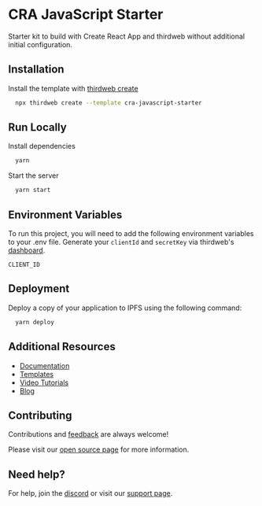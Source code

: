 
# CRA JavaScript Starter

Starter kit to build with Create React App and thirdweb without additional initial configuration.


## Installation

Install the template with [thirdweb create](https://portal.thirdweb.com/cli/create)

```bash
  npx thirdweb create --template cra-javascript-starter
```

## Run Locally

Install dependencies

```bash
  yarn
```

Start the server

```bash
  yarn start
```
## Environment Variables

To run this project, you will need to add the following environment variables to your .env file. Generate your `clientId` and `secretKey` via thirdweb's [dashboard](https://thirdweb.com/create-api-key).

`CLIENT_ID`



## Deployment

Deploy a copy of your application to IPFS using the following command:

```bash
  yarn deploy
```
## Additional Resources

- [Documentation](https://portal.thirdweb.com)
- [Templates](https://thirdweb.com/templates)
- [Video Tutorials](https://youtube.com/thirdweb_)
- [Blog](https://blog.thirdweb.com)
## Contributing

Contributions and [feedback](https://feedback.thirdweb.com) are always welcome! 

Please visit our [open source page](https://thirdweb.com/open-source) for more information.
## Need help?

For help, join the [discord](https://discord.gg/thirdweb) or visit our [support page](https://support.thirdweb.com).
